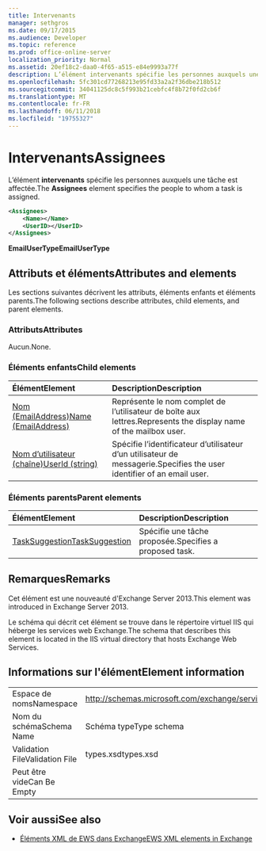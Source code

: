 ```yaml
---
title: Intervenants
manager: sethgros
ms.date: 09/17/2015
ms.audience: Developer
ms.topic: reference
ms.prod: office-online-server
localization_priority: Normal
ms.assetid: 20ef18c2-daa0-4f65-a515-e84e9993a77f
description: L’élément intervenants spécifie les personnes auxquels une tâche est affectée.
ms.openlocfilehash: 5fc301cd77268213e95fd33a2a2f36dbe218b512
ms.sourcegitcommit: 34041125dc8c5f993b21cebfc4f8b72f0fd2cb6f
ms.translationtype: MT
ms.contentlocale: fr-FR
ms.lasthandoff: 06/11/2018
ms.locfileid: "19755327"
---
```

# <a name="assignees"></a><span data-ttu-id="46336-103">Intervenants</span><span class="sxs-lookup"><span data-stu-id="46336-103">Assignees</span></span>

<span data-ttu-id="46336-104">L’élément **intervenants** spécifie les personnes auxquels une tâche est affectée.</span><span class="sxs-lookup"><span data-stu-id="46336-104">The **Assignees** element specifies the people to whom a task is assigned.</span></span> 
  
```XML
<Assignees>
    <Name></Name>
    <UserID></UserID>
</Assignees>
```

 <span data-ttu-id="46336-105">**EmailUserType**</span><span class="sxs-lookup"><span data-stu-id="46336-105">**EmailUserType**</span></span>
## <a name="attributes-and-elements"></a><span data-ttu-id="46336-106">Attributs et éléments</span><span class="sxs-lookup"><span data-stu-id="46336-106">Attributes and elements</span></span>

<span data-ttu-id="46336-107">Les sections suivantes décrivent les attributs, éléments enfants et éléments parents.</span><span class="sxs-lookup"><span data-stu-id="46336-107">The following sections describe attributes, child elements, and parent elements.</span></span>
  
### <a name="attributes"></a><span data-ttu-id="46336-108">Attributs</span><span class="sxs-lookup"><span data-stu-id="46336-108">Attributes</span></span>

<span data-ttu-id="46336-109">Aucun.</span><span class="sxs-lookup"><span data-stu-id="46336-109">None.</span></span>
  
### <a name="child-elements"></a><span data-ttu-id="46336-110">Éléments enfants</span><span class="sxs-lookup"><span data-stu-id="46336-110">Child elements</span></span>

|<span data-ttu-id="46336-111">**Élément**</span><span class="sxs-lookup"><span data-stu-id="46336-111">**Element**</span></span>|<span data-ttu-id="46336-112">**Description**</span><span class="sxs-lookup"><span data-stu-id="46336-112">**Description**</span></span>|
|:-----|:-----|
|[<span data-ttu-id="46336-113">Nom (EmailAddress)</span><span class="sxs-lookup"><span data-stu-id="46336-113">Name (EmailAddress)</span></span>](name-emailaddress.md) <br/> |<span data-ttu-id="46336-114">Représente le nom complet de l’utilisateur de boîte aux lettres.</span><span class="sxs-lookup"><span data-stu-id="46336-114">Represents the display name of the mailbox user.</span></span>  <br/> |
|[<span data-ttu-id="46336-115">Nom d’utilisateur (chaîne)</span><span class="sxs-lookup"><span data-stu-id="46336-115">UserId (string)</span></span>](userid-string.md) <br/> |<span data-ttu-id="46336-116">Spécifie l’identificateur d’utilisateur d’un utilisateur de messagerie.</span><span class="sxs-lookup"><span data-stu-id="46336-116">Specifies the user identifier of an email user.</span></span>  <br/> |
   
### <a name="parent-elements"></a><span data-ttu-id="46336-117">Éléments parents</span><span class="sxs-lookup"><span data-stu-id="46336-117">Parent elements</span></span>

|<span data-ttu-id="46336-118">**Élément**</span><span class="sxs-lookup"><span data-stu-id="46336-118">**Element**</span></span>|<span data-ttu-id="46336-119">**Description**</span><span class="sxs-lookup"><span data-stu-id="46336-119">**Description**</span></span>|
|:-----|:-----|
|[<span data-ttu-id="46336-120">TaskSuggestion</span><span class="sxs-lookup"><span data-stu-id="46336-120">TaskSuggestion</span></span>](tasksuggestion.md) <br/> |<span data-ttu-id="46336-121">Spécifie une tâche proposée.</span><span class="sxs-lookup"><span data-stu-id="46336-121">Specifies a proposed task.</span></span>  <br/> |
   
## <a name="remarks"></a><span data-ttu-id="46336-122">Remarques</span><span class="sxs-lookup"><span data-stu-id="46336-122">Remarks</span></span>

<span data-ttu-id="46336-123">Cet élément est une nouveauté d'Exchange Server 2013.</span><span class="sxs-lookup"><span data-stu-id="46336-123">This element was introduced in Exchange Server 2013.</span></span>
  
<span data-ttu-id="46336-124">Le schéma qui décrit cet élément se trouve dans le répertoire virtuel IIS qui héberge les services web Exchange.</span><span class="sxs-lookup"><span data-stu-id="46336-124">The schema that describes this element is located in the IIS virtual directory that hosts Exchange Web Services.</span></span>
  
## <a name="element-information"></a><span data-ttu-id="46336-125">Informations sur l'élément</span><span class="sxs-lookup"><span data-stu-id="46336-125">Element information</span></span>

|||
|:-----|:-----|
|<span data-ttu-id="46336-126">Espace de noms</span><span class="sxs-lookup"><span data-stu-id="46336-126">Namespace</span></span>  <br/> |http://schemas.microsoft.com/exchange/services/2006/types  <br/> |
|<span data-ttu-id="46336-127">Nom du schéma</span><span class="sxs-lookup"><span data-stu-id="46336-127">Schema Name</span></span>  <br/> |<span data-ttu-id="46336-128">Schéma type</span><span class="sxs-lookup"><span data-stu-id="46336-128">Type schema</span></span>  <br/> |
|<span data-ttu-id="46336-129">Validation File</span><span class="sxs-lookup"><span data-stu-id="46336-129">Validation File</span></span>  <br/> |<span data-ttu-id="46336-130">types.xsd</span><span class="sxs-lookup"><span data-stu-id="46336-130">types.xsd</span></span>  <br/> |
|<span data-ttu-id="46336-131">Peut être vide</span><span class="sxs-lookup"><span data-stu-id="46336-131">Can Be Empty</span></span>  <br/> ||
   
## <a name="see-also"></a><span data-ttu-id="46336-132">Voir aussi</span><span class="sxs-lookup"><span data-stu-id="46336-132">See also</span></span>

- [<span data-ttu-id="46336-133">Éléments XML de EWS dans Exchange</span><span class="sxs-lookup"><span data-stu-id="46336-133">EWS XML elements in Exchange</span></span>](ews-xml-elements-in-exchange.md)

